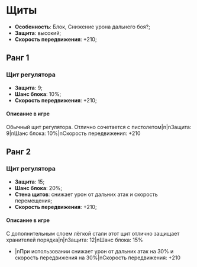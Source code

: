 # Щиты

* **Особенность**: Блок, Снижение урона дальнего боя?;
* **Защита**: высокий;
* **Скорость передвижения**: +210;

## Ранг 1

### Щит регулятора

* **Защита**: 9;
* **Шанс блока**: 10%;
* **Скорость передвижения**: +210;

#### Описание в игре
Обычный щит регулятора. Отлично сочетается с пистолетом|n|nЗащита: 9|nШанс блока: 10%|nСкорость передвижения: +210

## Ранг 2

### Щит регулятора

* **Защита**: 15;
* **Шанс блока**: 20%;
* **Стена щитов**: снижает урон от дальних атак и скорость перемещения;
* **Скорость передвижения**: +210;

#### Описание в игре
С дополнительным слоем лёгкой стали этот щит отлично защищает хранителей порядка|n|nЗащита: 12|nШанс блока: 15%
   * |nПри использовании снижает урон от дальних атак на 30% и скорость передвижения на 30%|nСкорость передвижения: +210